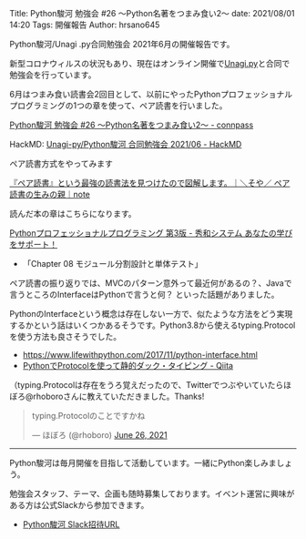 Title: Python駿河 勉強会 #26 ～Python名著をつまみ食い2～ 
date: 2021/08/01 14:20
Tags: 開催報告
Author: hrsano645

Python駿河/Unagi .py合同勉強会 2021年6月の開催報告です。

新型コロナウィルスの状況もあり、現在はオンライン開催で[Unagi.py](https://unagi-py.connpass.com/)と合同で勉強会を行っています。

6月はつまみ食い読書会2回目として、以前にやったPythonプロフェッショナルプログラミングの1つの章を使って、ペア読書を行いました。

[Python駿河 勉強会 #26 ～Python名著をつまみ食い2～ - connpass](https://py-suruga.connpass.com/event/216357/)

HackMD: [Unagi-py/Python駿河 合同勉強会 2021/06 - HackMD](https://hackmd.io/@pysuruga-unagipy/SJRcfYSsO)


ペア読書方式をやってみます

[『ペア読書』という最強の読書法を見つけたので図解します。｜＼そや／ ペア読書の生みの親｜note](https://note.com/1000tea_/n/nc4b9f41aee56)

読んだ本の章はこちらになります。

[Pythonプロフェッショナルプログラミング 第3版 - 秀和システム あなたの学びをサポート！](https://www.shuwasystem.co.jp/book/9784798053820.html)

- 「Chapter 08 モジュール分割設計と単体テスト」

ペア読書の振り返りでは、MVCのパターン意外って最近何があるの？、Javaで言うところのInterfaceはPythonで言うと何？ といった話題がありました。

PythonのInterfaceという概念は存在しない一方で、似たような方法をどう実現するかという話はいくつかあるそうです。Python3.8から使えるtyping.Protocolを使う方法も良さそうでした。

- https://www.lifewithpython.com/2017/11/python-interface.html
- [PythonでProtocolを使って静的ダック・タイピング - Qiita](https://qiita.com/spicy_laichi/items/29ef79eac29d61fcb503)

（typing.Protocolは存在をうろ覚えだったので、Twitterでつぶやいていたらほぼろ@rhoboroさんに教えていただきました。Thanks!

<blockquote class="twitter-tweet"><p lang="ja" dir="ltr">typing.Protocolのことですかね</p>&mdash; ほぼろ (@rhoboro) <a href="https://twitter.com/rhoboro/status/1408931754610597888?ref_src=twsrc%5Etfw">June 26, 2021</a></blockquote> <script async src="https://platform.twitter.com/widgets.js" charset="utf-8"></script>

---

Python駿河は毎月開催を目指して活動しています。一緒にPython楽しみましょう。

勉強会スタッフ、テーマ、企画も随時募集しております。イベント運営に興味がある方は公式Slackから参加できます。

- [Python駿河 Slack招待URL](https://join.slack.com/t/py-suruga/shared_invite/zt-811b9pwj-R_RbCmlTlV4B5iVKxF5gfA)